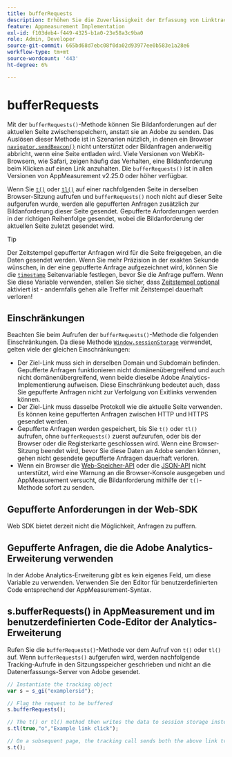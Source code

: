 ```yaml
---
title: bufferRequests
description: Erhöhen Sie die Zuverlässigkeit der Erfassung von Linktracking-Anfragen für Browser, die die Seite sofort entladen.
feature: Appmeasurement Implementation
exl-id: f103deb4-f449-4325-b1a0-23e58a3c9ba0
role: Admin, Developer
source-git-commit: 665bd68d7ebc08f0da02d93977ee0b583e1a28e6
workflow-type: tm+mt
source-wordcount: '443'
ht-degree: 6%

---
```


# bufferRequests

Mit der `bufferRequests()`-Methode können Sie Bildanforderungen auf der aktuellen Seite zwischenspeichern, anstatt sie an Adobe zu senden. Das Auslösen dieser Methode ist in Szenarien nützlich, in denen ein Browser [`navigator.sendBeacon()`](https://developer.mozilla.org/de-DE/docs/Web/API/Navigator/sendBeacon) nicht unterstützt oder Bildanfragen anderweitig abbricht, wenn eine Seite entladen wird. Viele Versionen von WebKit-Browsern, wie Safari, zeigen häufig das Verhalten, eine Bildanforderung beim Klicken auf einen Link anzuhalten. Die `bufferRequests()` ist in allen Versionen von AppMeasurement v2.25.0 oder höher verfügbar.

Wenn Sie [`t()`](t-method.md) oder [`tl()`](tl-method.md) auf einer nachfolgenden Seite in derselben Browser-Sitzung aufrufen und `bufferRequests()` noch nicht auf dieser Seite aufgerufen wurde, werden alle gepufferten Anfragen zusätzlich zur Bildanforderung dieser Seite gesendet. Gepufferte Anforderungen werden in der richtigen Reihenfolge gesendet, wobei die Bildanforderung der aktuellen Seite zuletzt gesendet wird.

>[!TIP]
>
>Der Zeitstempel gepufferter Anfragen wird für die Seite freigegeben, an die Daten gesendet werden. Wenn Sie mehr Präzision in der exakten Sekunde wünschen, in der eine gepufferte Anfrage aufgezeichnet wird, können Sie die [`timestamp`](../page-vars/timestamp.md) Seitenvariable festlegen, bevor Sie die Anfrage puffern. Wenn Sie diese Variable verwenden, stellen Sie sicher, dass [Zeitstempel optional](/help/technotes/timestamps-optional.md) aktiviert ist - andernfalls gehen alle Treffer mit Zeitstempel dauerhaft verloren!

## Einschränkungen

Beachten Sie beim Aufrufen der `bufferRequests()`-Methode die folgenden Einschränkungen. Da diese Methode [`Window.sessionStorage`](https://developer.mozilla.org/en-US/docs/Web/API/Web_Storage_API) verwendet, gelten viele der gleichen Einschränkungen:

* Der Ziel-Link muss sich in derselben Domain und Subdomain befinden. Gepufferte Anfragen funktionieren nicht domänenübergreifend und auch nicht domänenübergreifend, wenn beide dieselbe Adobe Analytics-Implementierung aufweisen. Diese Einschränkung bedeutet auch, dass Sie gepufferte Anfragen nicht zur Verfolgung von Exitlinks verwenden können.
* Der Ziel-Link muss dasselbe Protokoll wie die aktuelle Seite verwenden. Es können keine gepufferten Anfragen zwischen HTTP und HTTPS gesendet werden.
* Gepufferte Anfragen werden gespeichert, bis Sie `t()` oder `tl()` aufrufen, ohne `bufferRequests()` zuerst aufzurufen, oder bis der Browser oder die Registerkarte geschlossen wird. Wenn eine Browser-Sitzung beendet wird, bevor Sie diese Daten an Adobe senden können, gehen nicht gesendete gepufferte Anfragen dauerhaft verloren.
* Wenn ein Browser die [Web-Speicher-API](https://developer.mozilla.org/en-US/docs/Web/API/Web_Storage_API) oder die [JSON-API](https://developer.mozilla.org/en-US/docs/Web/JavaScript/Reference/Global_Objects/JSON) nicht unterstützt, wird eine Warnung an die Browser-Konsole ausgegeben und AppMeasurement versucht, die Bildanforderung mithilfe der `t()`-Methode sofort zu senden.

## Gepufferte Anforderungen in der Web-SDK

Web SDK bietet derzeit nicht die Möglichkeit, Anfragen zu puffern.

## Gepufferte Anfragen, die die Adobe Analytics-Erweiterung verwenden

In der Adobe Analytics-Erweiterung gibt es kein eigenes Feld, um diese Variable zu verwenden. Verwenden Sie den Editor für benutzerdefinierten Code entsprechend der AppMeasurement-Syntax.

## s.bufferRequests() in AppMeasurement und im benutzerdefinierten Code-Editor der Analytics-Erweiterung

Rufen Sie die `bufferRequests()`-Methode vor dem Aufruf von `t()` oder `tl()` auf. Wenn `bufferRequests()` aufgerufen wird, werden nachfolgende Tracking-Aufrufe in den Sitzungsspeicher geschrieben und nicht an die Datenerfassungs-Server von Adobe gesendet.

```js
// Instantiate the tracking object
var s = s_gi("examplersid");

// Flag the request to be buffered
s.bufferRequests();

// The t() or tl() method then writes the data to session storage instead of sending it to Adobe
s.tl(true,"o","Example link click");

// On a subsequent page, the tracking call sends both the above link tracking call and the page view call
s.t();
```
